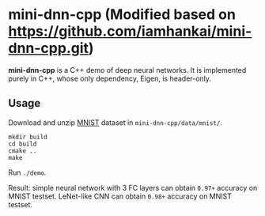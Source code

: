 # mini-dnn-cpp (Modified based on https://github.com/iamhankai/mini-dnn-cpp.git)
**mini-dnn-cpp** is a C++ demo of deep neural networks. It is implemented purely in C++, whose only dependency, Eigen, is header-only. 

## Usage
Download and unzip [MNIST](http://yann.lecun.com/exdb/mnist/) dataset in `mini-dnn-cpp/data/mnist/`.

```shell
mkdir build
cd build
cmake ..
make
```

Run `./demo`.

Result: 
simple neural network with 3 FC layers can obtain `0.97+` accuracy on MNIST testset.
LeNet-like CNN can obtain `0.98+` accuracy on MNIST testset.
